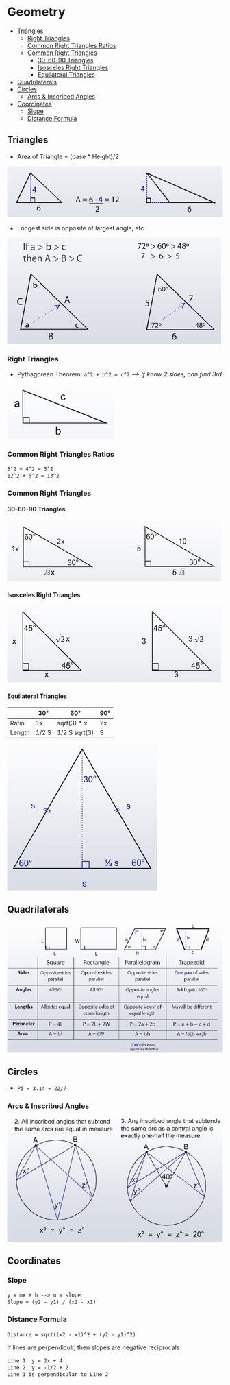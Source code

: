 <!-- omit in toc -->
# Geometry

- [Triangles](#triangles)
  - [Right Triangles](#right-triangles)
  - [Common Right Triangles Ratios](#common-right-triangles-ratios)
  - [Common Right Triangles](#common-right-triangles)
    - [30-60-90 Triangles](#30-60-90-triangles)
    - [Isosceles Right Triangles](#isosceles-right-triangles)
    - [Equilateral Triangles](#equilateral-triangles)
- [Quadrilaterals](#quadrilaterals)
- [Circles](#circles)
  - [Arcs & Inscribed Angles](#arcs--inscribed-angles)
- [Coordinates](#coordinates)
  - [Slope](#slope)
  - [Distance Formula](#distance-formula)

## Triangles

- Area of Triangle = (base * Height)/2

![](zz_geometry_traingle_area.png)

- Longest side is opposite of largest angle, etc

![](zz_geometry_triangle_2.png)

### Right Triangles

- Pythagorean Theorem: `a^2 + b^2 = c^2` --> *If know 2 sides, can find 3rd*

![](zz_geometry_right.png)

### Common Right Triangles Ratios

```
3^2 + 4^2 = 5^2
12^2 + 5^2 = 13^2
```

### Common Right Triangles

#### 30-60-90 Triangles

![](zz_geometry_30_60.png)

#### Isosceles Right Triangles

![](zz_geometry_isosceles.png)

#### Equilateral Triangles

|        | 30°   | 60°           | 90° |
| ------ | ----- | ------------- | --- |
| Ratio  | 1x    | sqrt(3) * x   | 2x  |
| Length | 1/2 S | 1/2 S sqrt(3) | S   |

![](zz_geometry_equilateral.png)

## Quadrilaterals

![](../zz_geometry_quadrilaterals.png)

## Circles

- `Pi = 3.14 = 22/7`

### Arcs & Inscribed Angles

![](zz_geometry_circles_arcs_1.png)

## Coordinates

### Slope

```
y = mx + b --> m = slope
Slope = (y2 - y1) / (x2 - x1)
```

### Distance Formula 

```
Distance = sqrt((x2 - x1)^2 + (y2 - y1)^2)
```

If lines are perpendiculr, then slopes are negative reciprocals
  
```
Line 1: y = 2x + 4
Line 2: y = -1/2 + 2
Line 1 is perpendicular to Line 2
```
